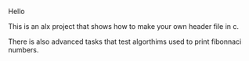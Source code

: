 Hello

This is an alx project that shows how to make your own header file in c.

There is also advanced tasks that test algorthims used to print fibonnaci numbers.
